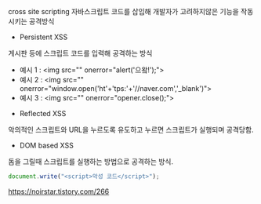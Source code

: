 cross site scripting
자바스크립트 코드를 삽입해 개발자가 고려하지않은 기능을 작동시키는 공격방식

- Persistent XSS

게시판 등에 스크립트 코드를 입력해 공격하는 방식

- 예시 1 : \<img src="" onerror="alert('으왘!');">
- 예시 2 : \<img src="" onerror="window.open('ht'+'tps:'+'//naver.com','\_blank')">
- 예시 3 : \<img src="" onerror="opener.close();">

* Reflected XSS

악의적인 스크립트와 URL을 누르도록 유도하고 누르면 스크립트가 실행되며 공격당함.

- DOM based XSS

돔을 그릴때 스크립트를 실행하는 방법으로 공격하는 방식.

```js
document.write("<script>악성 코드</script>");
```

https://noirstar.tistory.com/266
